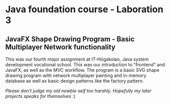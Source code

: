 # Java foundation course - Laboration 3

## JavaFX Shape Drawing Program - Basic Multiplayer Network functionality

This was our fourth major assignment at IT-Högskolan, Java system development vocational school. This was our introduction to "frontend" and JavaFX, as well as the MVC workflow.
The program is a basic SVG shape drawing program with network multiplayer painting and in-memory database as well as basic design patterns like the factory pattern. 

*Please don't judge my old newbie self too harshly. Hopefully my later projects speaks for themselves* :) 
